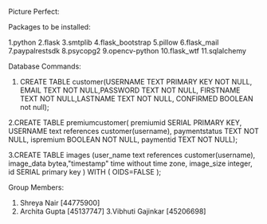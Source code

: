 
Picture Perfect:




Packages to be installed:

1.python
2.flask 
3.smtplib
4.flask_bootstrap 
5.pillow
6.flask_mail
7.paypalrestsdk
8.psycopg2
9.opencv-python
10.flask_wtf
11.sqlalchemy

Database Commands:
1. CREATE TABLE customer(USERNAME TEXT PRIMARY KEY NOT NULL, EMAIL TEXT NOT NULL,PASSWORD TEXT 	NOT NULL, FIRSTNAME TEXT NOT NULL,LASTNAME TEXT NOT NULL, CONFIRMED BOOLEAN not null);


2.CREATE TABLE premiumcustomer( premiumid SERIAL PRIMARY KEY, USERNAME text references customer(username), paymentstatus TEXT    NOT NULL, ispremium BOOLEAN NOT NULL,   paymentid  TEXT 	NOT NULL);  
   
3.CREATE TABLE images (user_name text references customer(username),  image_data bytea,"timestamp" time without time zone,  image_size integer,  id SERIAL primary key ) WITH ( OIDS=FALSE );

Group Members:
1. Shreya Nair [44775900]
2. Archita Gupta [45137747]
3.Vibhuti Gajinkar [45206698]


